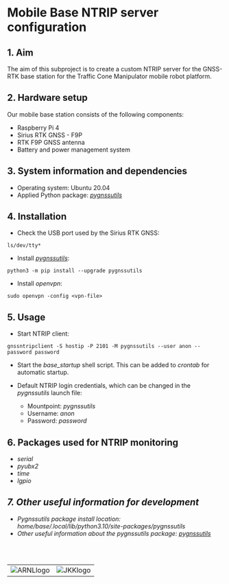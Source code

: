 # Mobile Base NTRIP server configuration

## 1. Aim

The aim of this subproject is to create a custom NTRIP server for the GNSS-RTK base station for the Traffic Cone Manipulator mobile robot platform.

## 2. Hardware setup

Our mobile base station consists of the following components:

- Raspberry Pi 4
- Sirius RTK GNSS - F9P
- RTK F9P GNSS antenna
- Battery and power management system

## 3. System information and dependencies

- Operating system: Ubuntu 20.04
- Applied Python package: <a href="https://github.com/semuconsulting/pygnssutils"><i>pygnssutils</i></a>

## 4. Installation

- Check the USB port used by the Sirius RTK GNSS: 

```ls/dev/tty*```

- Install <a href="https://github.com/semuconsulting/pygnssutils"><i>pygnssutils</i></a>:

```python3 -m pip install --upgrade pygnssutils```

- Install <i>openvpn</i>:

```sudo openvpn -config <vpn-file>```

## 5. Usage

- Start NTRIP client:

```gnssntripclient -S hostip -P 2101 -M pygnssutils --user anon --password password```

- Start the <i>base_startup</i> shell script. This can be added to <i>crontab</i> for automatic startup.

- Default NTRIP login credentials, which can be changed in the <i>pygnssutils</i> launch file:
    - Mountpoint: <i>pygnssutils</i>
    - Username: <i>anon</i>
    - Password: <i>password</i>

## 6. Packages used for NTRIP monitoring

- <i>serial<i>
- <i>pyubx2</i>
- <i>time</i>
- <i>lgpio</i>

## 7. Other useful information for development

- Pygnssutils package install location: <i>home/base/.local/lib/python3.10/site-packages/pygnssutils</i>
- Other useful information about the pygnssutils package: <a href="[https://github.com/semuconsulting/pygnssutils](https://www.semuconsulting.com/pygnssutils/py-modindex.html)"><i>pygnssutils</i></a>
<br />
<br />

|   |   | 
|:-:|:-:|
|![ARNLlogo](ARNL.png)|![JKKlogo](image-2.png)|




